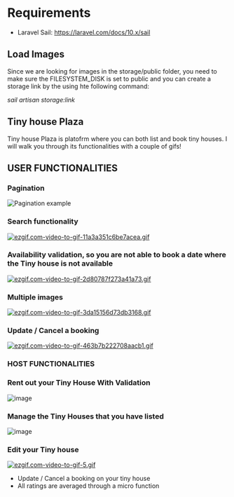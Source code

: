 # Requirements
- Laravel Sail: https://laravel.com/docs/10.x/sail

## Load Images
Since we are looking for images in the storage/public folder, you need to make sure the FILESYSTEM_DISK is set to public and you can create a storage link by the using hte following command: 

*sail artisan storage:link*

## Tiny house Plaza

Tiny house Plaza is platofrm where you can both list and book tiny houses. I will walk you through its functionalities with a couple of gifs!

## USER FUNCTIONALITIES

### Pagination
![Pagination example](https://s12.gifyu.com/images/ezgif.com-video-to-gif821451910bdc69e9.gif)

### Search functionality

[![ezgif.com-video-to-gif-11a3a351c6be7acea.gif](https://s11.gifyu.com/images/ezgif.com-video-to-gif-11a3a351c6be7acea.gif)](https://gifyu.com/image/Sl9vy)

### Availability validation, so you are not able to book a date where the Tiny house is not available

[![ezgif.com-video-to-gif-2d80787f273a41a73.gif](https://s11.gifyu.com/images/ezgif.com-video-to-gif-2d80787f273a41a73.gif)](https://gifyu.com/image/SlESV)

### Multiple images

[![ezgif.com-video-to-gif-3da15156d73db3168.gif](https://s11.gifyu.com/images/ezgif.com-video-to-gif-3da15156d73db3168.gif)](https://gifyu.com/image/SlEbU)

### Update / Cancel a booking

[![ezgif.com-video-to-gif-463b7b222708aacb1.gif](https://s11.gifyu.com/images/ezgif.com-video-to-gif-463b7b222708aacb1.gif)](https://gifyu.com/image/SlExz)

### HOST FUNCTIONALITIES

### Rent out your Tiny House With Validation

![image](https://user-images.githubusercontent.com/17982931/234026553-3b284ab6-54f5-4364-b745-9692e7b3a592.png)




### Manage the Tiny Houses that you have listed

![image](https://user-images.githubusercontent.com/17982931/234026742-11d78d62-1510-4eb1-9b3f-d8b09c4e94a0.png)

### Edit your Tiny house

[![ezgif.com-video-to-gif-5.gif](https://s12.gifyu.com/images/ezgif.com-video-to-gif-5.gif)](https://gifyu.com/image/SlEN6)

- Update / Cancel a booking on your tiny house
- All ratings are averaged through a micro function


